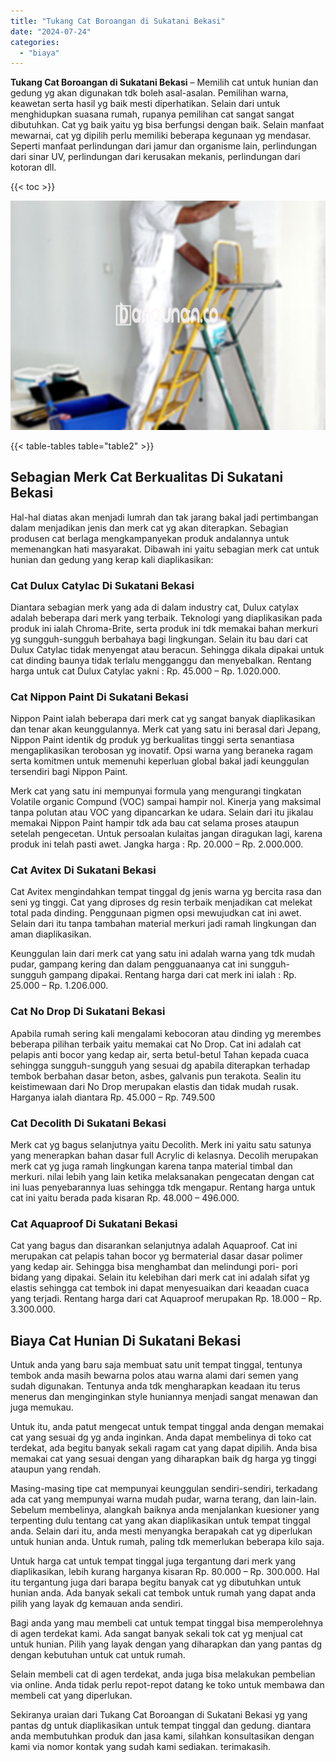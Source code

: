 ```yaml
---
title: "Tukang Cat Boroangan di Sukatani Bekasi"
date: "2024-07-24"
categories: 
  - "biaya"
---
```


**Tukang Cat Boroangan di Sukatani Bekasi** – Memilih cat untuk hunian dan gedung yg akan digunakan tdk boleh asal-asalan. Pemilihan warna, keawetan serta hasil yg baik mesti diperhatikan. Selain dari untuk menghidupkan suasana rumah, rupanya pemilihan cat sangat sangat dibutuhkan. Cat yg baik yaitu yg bisa berfungsi dengan baik. Selain manfaat mewarnai, cat yg dipilih perlu memiliki beberapa kegunaan yg mendasar. Seperti manfaat perlindungan dari jamur dan organisme lain, perlindungan dari sinar UV, perlindungan dari kerusakan mekanis, perlindungan dari kotoran dll.

{{< toc >}}

![Tukang Cat Boroangan di Sukatani Bekasi](/images/jasa-cat-murah14.png)

{{< table-tables table="table2" >}}

## Sebagian Merk Cat Berkualitas Di Sukatani Bekasi

Hal-hal diatas akan menjadi lumrah dan tak jarang bakal jadi pertimbangan dalam menjadikan jenis dan merk cat yg akan diterapkan. Sebagian produsen cat berlaga mengkampanyekan produk andalannya untuk memenangkan hati masyarakat. Dibawah ini yaitu sebagian merk cat untuk hunian dan gedung yang kerap kali diaplikasikan:

### Cat Dulux Catylac Di Sukatani Bekasi

Diantara sebagian merk yang ada di dalam industry cat, Dulux catylax adalah beberapa dari merk yang terbaik. Teknologi yang diaplikasikan pada produk ini ialah Chroma-Brite, serta produk ini tdk memakai bahan merkuri yg sungguh-sungguh berbahaya bagi lingkungan. Selain itu bau dari cat Dulux Catylac tidak menyengat atau beracun. Sehingga dikala dipakai untuk cat dinding baunya tidak terlalu mengganggu dan menyebalkan. Rentang harga untuk cat Dulux Catylac yakni : Rp. 45.000 – Rp. 1.020.000.

### Cat Nippon Paint Di Sukatani Bekasi

Nippon Paint ialah beberapa dari merk cat yg sangat banyak diaplikasikan dan tenar akan keunggulannya. Merk cat yang satu ini berasal dari Jepang, Nippon Paint identik dg produk yg berkualitas tinggi serta senantiasa mengaplikasikan terobosan yg inovatif. Opsi warna yang beraneka ragam serta komitmen untuk memenuhi keperluan global bakal jadi keunggulan tersendiri bagi Nippon Paint.

Merk cat yang satu ini mempunyai formula yang mengurangi tingkatan Volatile organic Compund (VOC) sampai hampir nol. Kinerja yang maksimal tanpa polutan atau VOC yang dipancarkan ke udara. Selain dari itu jikalau memakai Nippon Paint hampir tdk ada bau cat selama proses ataupun setelah pengecetan. Untuk persoalan kulaitas jangan diragukan lagi, karena produk ini telah pasti awet. Jangka harga : Rp. 20.000 – Rp. 2.000.000.

### Cat Avitex Di Sukatani Bekasi

Cat Avitex mengindahkan tempat tinggal dg jenis warna yg bercita rasa dan seni yg tinggi. Cat yang diproses dg resin terbaik menjadikan cat melekat total pada dinding. Penggunaan pigmen opsi mewujudkan cat ini awet. Selain dari itu tanpa tambahan material merkuri jadi ramah lingkungan dan aman diaplikasikan.

Keunggulan lain dari merk cat yang satu ini adalah warna yang tdk mudah pudar, gampang kering dan dalam pengguanaanya cat ini sungguh-sungguh gampang dipakai. Rentang harga dari cat merk ini ialah : Rp. 25.000 – Rp. 1.206.000.

### Cat No Drop Di Sukatani Bekasi

Apabila rumah sering kali mengalami kebocoran atau dinding yg merembes beberapa pilihan terbaik yaitu memakai cat No Drop. Cat ini adalah cat pelapis anti bocor yang kedap air, serta betul-betul Tahan kepada cuaca sehingga sungguh-sungguh yang sesuai dg apabila diterapkan terhadap tembok berbahan dasar beton, asbes, galvanis pun terakota. Sealin itu keistimewaan dari No Drop merupakan elastis dan tidak mudah rusak. Harganya ialah diantara Rp. 45.000 – Rp. 749.500

### Cat Decolith Di Sukatani Bekasi

Merk cat yg bagus selanjutnya yaitu Decolith. Merk ini yaitu satu satunya yang menerapkan bahan dasar full Acrylic di kelasnya. Decolih merupakan merk cat yg juga ramah lingkungan karena tanpa material timbal dan merkuri. nilai lebih yang lain ketika melaksanakan pengecatan dengan cat ini luas penyebarannya luas sehingga tdk mengapur. Rentang harga untuk cat ini yaitu berada pada kisaran Rp. 48.000 – 496.000.

### Cat Aquaproof Di Sukatani Bekasi

Cat yang bagus dan disarankan selanjutnya adalah Aquaproof. Cat ini merupakan cat pelapis tahan bocor yg bermaterial dasar dasar polimer yang kedap air. Sehingga bisa menghambat dan melindungi pori- pori bidang yang dipakai. Selain itu kelebihan dari merk cat ini adalah sifat yg elastis sehingga cat tembok ini dapat menyesuaikan dari keaadan cuaca yang terjadi. Rentang harga dari cat Aquaproof merupakan Rp. 18.000 – Rp. 3.300.000.

## Biaya Cat Hunian Di Sukatani Bekasi

Untuk anda yang baru saja membuat satu unit tempat tinggal, tentunya tembok anda masih bewarna polos atau warna alami dari semen yang sudah digunakan. Tentunya anda tdk mengharapkan keadaan itu terus menerus dan menginginkan style huniannya menjadi sangat menawan dan juga memukau.

Untuk itu, anda patut mengecat untuk tempat tinggal anda dengan memakai cat yang sesuai dg yg anda inginkan. Anda dapat membelinya di toko cat terdekat, ada begitu banyak sekali ragam cat yang dapat dipilih. Anda bisa memakai cat yang sesuai dengan yang diharapkan baik dg harga yg tinggi ataupun yang rendah.

Masing-masing tipe cat mempunyai keunggulan sendiri-sendiri, terkadang ada cat yang mempunyai warna mudah pudar, warna terang, dan lain-lain. Sebelum membelinya, alangkah baiknya anda menjalankan kuesioner yang terpenting dulu tentang cat yang akan diaplikasikan untuk tempat tinggal anda. Selain dari itu, anda mesti menyangka berapakah cat yg diperlukan untuk hunian anda. Untuk rumah, paling tdk memerlukan beberapa kilo saja.

Untuk harga cat untuk tempat tinggal juga tergantung dari merk yang diaplikasikan, lebih kurang harganya kisaran Rp. 80.000 – Rp. 300.000. Hal itu tergantung juga dari barapa begitu banyak cat yg dibutuhkan untuk hunian anda. Ada banyak sekali cat tembok untuk rumah yang dapat anda pilih yang layak dg kemauan anda sendiri.

Bagi anda yang mau membeli cat untuk tempat tinggal bisa memperolehnya di agen terdekat kami. Ada sangat banyak sekali tok cat yg menjual cat untuk hunian. Pilih yang layak dengan yang diharapkan dan yang pantas dg dengan kebutuhan untuk cat untuk rumah.

Selain membeli cat di agen terdekat, anda juga bisa melakukan pembelian via online. Anda tidak perlu repot-repot datang ke toko untuk membawa dan membeli cat yang diperlukan.

Sekiranya uraian dari Tukang Cat Boroangan di Sukatani Bekasi yg yang pantas dg untuk diaplikasikan untuk tempat tinggal dan gedung. diantara anda membutuhkan produk dan jasa kami, silahkan konsultasikan dengan kami via nomor kontak yang sudah kami sediakan. terimakasih.
